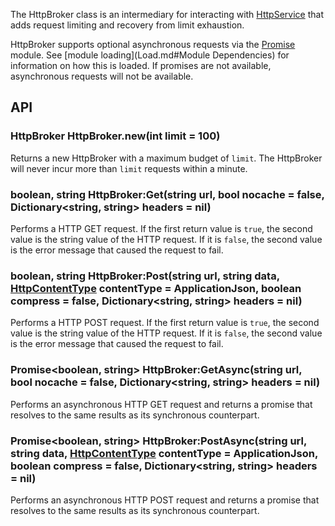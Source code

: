 The HttpBroker class is an intermediary for interacting with [HttpService](http://wiki.roblox.com/index.php?title=API:Class/HttpService) that adds request limiting and recovery from limit exhaustion.

HttpBroker supports optional asynchronous requests via the [Promise](Promise.md) module. See [module loading](Load.md#Module Dependencies) for information on how this is loaded. If promises are not available, asynchronous requests will not be available. 

## API
### HttpBroker HttpBroker.new(int limit = 100)
Returns a new HttpBroker with a maximum budget of `limit`. The HttpBroker will never incur more than `limit` requests within a minute.

### boolean, string HttpBroker:Get(string url, bool nocache = false, Dictionary<string, string> headers = nil)
Performs a HTTP GET request. If the first return value is `true`, the second value is the string value of the HTTP request. If it is `false`, the second value is the error message that caused the request to fail.

### boolean, string HttpBroker:Post(string url, string data, [HttpContentType](http://wiki.roblox.com/index.php?title=API:Enum/HttpContentType) contentType = ApplicationJson, boolean compress = false, Dictionary<string, string> headers = nil)
Performs a HTTP POST request. If the first return value is `true`, the second value is the string value of the HTTP request. If it is `false`, the second value is the error message that caused the request to fail.

### Promise<boolean, string> HttpBroker:GetAsync(string url, bool nocache = false, Dictionary<string, string> headers = nil)
Performs an asynchronous HTTP GET request and returns a promise that resolves to the same results as its synchronous counterpart.

### Promise<boolean, string> HttpBroker:PostAsync(string url, string data, [HttpContentType](http://wiki.roblox.com/index.php?title=API:Enum/HttpContentType) contentType = ApplicationJson, boolean compress = false, Dictionary<string, string> headers = nil)
Performs an asynchronous HTTP POST request and returns a promise that resolves to the same results as its synchronous counterpart.

